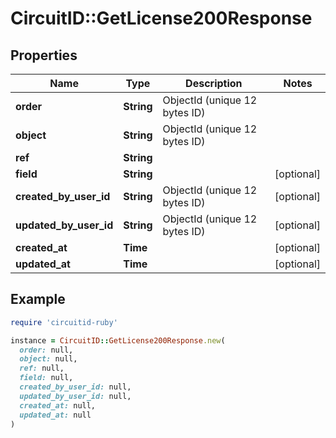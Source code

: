 # CircuitID::GetLicense200Response

## Properties

| Name | Type | Description | Notes |
| ---- | ---- | ----------- | ----- |
| **order** | **String** | ObjectId (unique 12 bytes ID) |  |
| **object** | **String** | ObjectId (unique 12 bytes ID) |  |
| **ref** | **String** |  |  |
| **field** | **String** |  | [optional] |
| **created_by_user_id** | **String** | ObjectId (unique 12 bytes ID) | [optional] |
| **updated_by_user_id** | **String** | ObjectId (unique 12 bytes ID) | [optional] |
| **created_at** | **Time** |  | [optional] |
| **updated_at** | **Time** |  | [optional] |

## Example

```ruby
require 'circuitid-ruby'

instance = CircuitID::GetLicense200Response.new(
  order: null,
  object: null,
  ref: null,
  field: null,
  created_by_user_id: null,
  updated_by_user_id: null,
  created_at: null,
  updated_at: null
)
```

